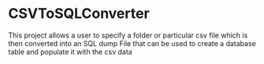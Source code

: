 CSVToSQLConverter
=================

This project allows a user to specify a folder or particular csv file which is then converted into an SQL dump File that can be used to create a database table and populate it with the csv data
